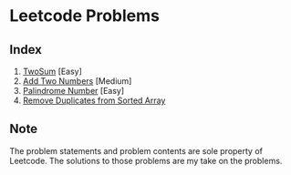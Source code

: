 # Leetcode Problems

## Index

1. [TwoSum](./two_sum/README.md) [Easy]
2. [Add Two Numbers](./add_two_numbers/README.md) [Medium]  
9. [Palindrome Number](./palindrome_number/README.md) [Easy]
26. [Remove Duplicates from Sorted Array](./remove_duplicates_sorted_array/README.md)

## Note

The problem statements and problem contents are sole property of Leetcode. The solutions to those problems are my take on the problems.
